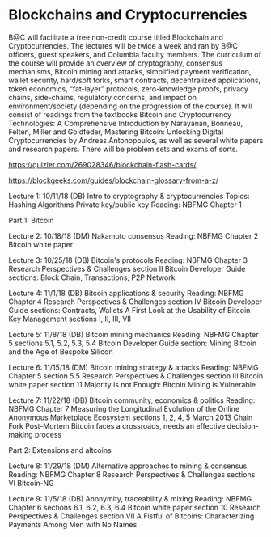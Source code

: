 # Blockchains and Cryptocurrencies 

B@C will facilitate a free non-credit course titled Blockchain and Cryptocurrencies. The lectures will be twice a week and ran by B@C officers, guest speakers, and Columbia faculty members. The curriculum of the course will provide an overview of cryptography, consensus mechanisms, Bitcoin mining and attacks, simplified payment verification, wallet security, hard/soft forks, smart contracts, decentralized applications, token economics, “fat-layer” protocols, zero-knowledge proofs, privacy chains, side-chains, regulatory concerns, and impact on environment/society (depending on the progression of the course). It will consist of readings from the textbooks Bitcoin and Cryptocurrency Technologies: A Comprehensive Introduction by Narayanan, Bonneau, Felten, Miller and Goldfeder, Mastering Bitcoin: Unlocking Digital Cryptocurrencies by Andreas Antonopoulos, as well as several white papers and research papers. There will be problem sets and exams of sorts. 

https://quizlet.com/269028346/blockchain-flash-cards/

https://blockgeeks.com/guides/blockchain-glossary-from-a-z/


Lecture 1:
10/11/18
(DB)
Intro to cryptography & cryptocurrencies
Topics:
Hashing Algorithms
Private key/public key
Reading:
NBFMG Chapter 1


Part 1: Bitcoin
 
Lecture 2:
10/18/18
(DM)
Nakamoto consensus
Reading:
NBFMG Chapter 2
Bitcoin white paper

 
Lecture 3:
10/25/18
(DB)
Bitcoin's protocols
Reading:
NBFMG Chapter 3
Research Perspectives & Challenges section II
Bitcoin Developer Guide sections: Block Chain, Transactions, P2P Network

 
Lecture 4:
11/1/18
(DB)
Bitcoin applications & security
Reading:
NBFMG Chapter 4
Research Perspectives & Challenges section IV
Bitcoin Developer Guide sections: Contracts, Wallets
A First Look at the Usability of Bitcoin Key Management sections I, II, III, VII

 
Lecture 5:
11/8/18
(DB)
Bitcoin mining mechanics
Reading:
NBFMG Chapter 5 sections 5.1, 5.2, 5.3, 5.4
Bitcoin Developer Guide section: Mining
Bitcoin and the Age of Bespoke Silicon

 
Lecture 6:
11/15/18
(DM)
Bitcoin mining strategy & attacks
Reading:
NBFMG Chapter 5 section 5.5
Research Perspectives & Challenges section III
Bitcoin white paper section 11
Majority is not Enough: Bitcoin Mining is Vulnerable

 
Lecture 7:
11/22/18
(DB)
Bitcoin community, economics & politics
Reading:
NBFMG Chapter 7
Measuring the Longitudinal Evolution of the Online Anonymous Marketplace Ecosystem sections 1, 2, 4, 5
March 2013 Chain Fork Post-Mortem
Bitcoin faces a crossroads, needs an effective decision-making process


Part 2: Extensions and altcoins
 
Lecture 8:
11/29/18
(DM)
Alternative approaches to mining & consensus
Reading:
NBFMG Chapter 8
Research Perspectives & Challenges sections VI
Bitcoin-NG

 
Lecture 9:
11/5/18
(DB)
Anonymity, traceability & mixing
Reading:
NBFMG Chapter 6 sections 6.1, 6.2, 6.3, 6.4
Bitcoin white paper section 10
Research Perspectives & Challenges section VII
A Fistful of Bitcoins: Characterizing Payments Among Men with No Names
